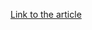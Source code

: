 [Link to the article](https://trendmicro.com/vinfo/us/security/news/cybercrime-and-digital-threats/hbo-twitter-and-facebook-accounts-hacked-byourmine)
